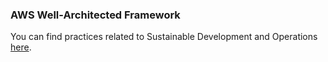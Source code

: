 ### AWS Well-Architected Framework

You can find practices related to Sustainable Development and Operations [here](https://docs.aws.amazon.com/pdfs/wellarchitected/latest/sustainability-pillar/wellarchitected-sustainability-pillar.pdf#sustainability-pillar).
